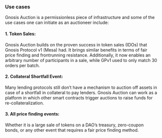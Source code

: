 ### Use cases

Gnosis Auction is a permissionless piece of infrastructure and some of the use cases one can initiate as an auctioneer include:

#### 1. Token Sales:

Gnosis Auction builds on the proven success in token sales (IDOs) that Gnosis Protocol v1 (Mesa) had. It brings similar benefits in terms of fair price finding and frontrunning resistance. Additionally, it now enables an arbitrary number of participants in a sale, while GPv1 used to only match 30 orders per batch.

#### 2. Collateral Shortfall Event:

Many lending protocols still don’t have a mechanism to auction off assets in case of a shortfall in collateral to pay lenders. Gnosis Auction can work as a platform in which other smart contracts trigger auctions to raise funds for re-collateralization.

#### 3. All price finding events:

Whether it is a large sale of tokens on a DAO’s treasury, zero-coupon bonds, or any other event that requires a fair price finding method.
